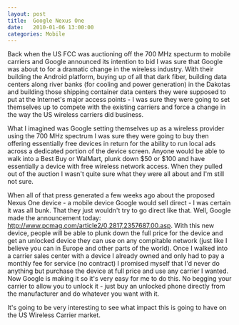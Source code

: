 ```yaml
---
layout: post
title:  Google Nexus One
date:   2010-01-06 13:00:00
categories: Mobile
---
```

Back when the US FCC was auctioning off the 700 MHz specturm to mobile carriers and Google announced its intention to bid I was sure that Google was about to for a dramatic change in the wireless industry. With their building the Android platform, buying up of all that dark fiber, building data centers along river banks (for cooling and power generation) in the Dakotas and building those shipping container data centers they were supposed to put at the Internet's major access points - I was sure they were going to set themselves up to compete with the existing carriers and force a change in the way the US wireless carriers did business.

What I imagined was Google setting themselves up as a wireless provider using the 700 MHz spectrum I was sure they were going to buy then offering essentially free devices in return for the ability to run local ads across a dedicated portion of the device screen. Anyone would be able to walk into a Best Buy or WalMart, plunk down $50 or $100 and have essentially a device with free wireless network access. When they pulled out of the auction I wasn't quite sure what they were all about and I'm still not sure.

When all of that press generated a few weeks ago about the proposed Nexus One device - a mobile device Google would sell direct - I was certain it was all bunk. That they just wouldn't try to go direct like that. Well, Google made the announcement today: http://www.pcmag.com/article2/0,2817,2357687,00.asp. With this new device, people will be able to plunk down the full price for the device and get an unlocked device they can use on any compitable network (just like I believe you can in Europe and other parts of the world). Once I walked into a carrier sales center with a device I already owned and only had to pay a monthly fee for service (no contract) I promised myself that I'd never do anything but purchase the device at full price and use any carrier I wanted. Now Google is making it so it's very easy for me to do this. No begging your carrier to allow you to unlock it - just buy an unlocked phone directly from the manufacturer and do whatever you want with it.

It's going to be very interesting to see what impact this is going to have on the US Wireless Carrier market.